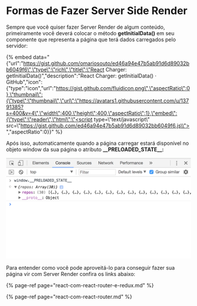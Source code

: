 # Formas de Fazer Server Side Render

Sempre que você quiser fazer Server Render de algum conteúdo, primeiramente você deverá colocar o método **getInitialData\(\)** em seu componente que representa a página que terá dados carregados pelo servidor:

{% embed data="{\"url\":\"https://gist.github.com/omariosouto/ed46a94e47b5ab91d6d89032bb6049f6\",\"type\":\"rich\",\"title\":\"React Charger: getInitialData\(\)\",\"description\":\"React Charger: getInitialData\(\) · GitHub\",\"icon\":{\"type\":\"icon\",\"url\":\"https://gist.github.com/fluidicon.png\",\"aspectRatio\":0},\"thumbnail\":{\"type\":\"thumbnail\",\"url\":\"https://avatars1.githubusercontent.com/u/13791385?s=400&v=4\",\"width\":400,\"height\":400,\"aspectRatio\":1},\"embed\":{\"type\":\"reader\",\"html\":\"<script type=\\"text/javascript\\" src=\\"https://gist.github.com/ed46a94e47b5ab91d6d89032bb6049f6.js\\"></script>\",\"aspectRatio\":0}}" %}

Após isso, automaticamente quando a página carregar estará disponível no objeto window da sua página o atributo **\_\_PRELOADED\_STATE\_\_:**

![](../.gitbook/assets/image%20%285%29.png)

Para entender como você pode aproveitá-lo para conseguir fazer sua página vir com Server Render confira os links abaixo:

{% page-ref page="react-com-react-router-e-redux.md" %}

{% page-ref page="react-com-react-router.md" %}



